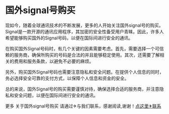# 国外signal号购买

现如今，随着全球通讯技术的不断发展，更多的人开始关注国外signal号的购买。Signal是一款开源的通讯应用程序，其加密的安全性备受用户青睐。因此，许多人希望能够购买国外的Signal号码，以便在国际间进行安全的通讯。

在购买国外Signal号码时，有几个关键的因素需要考虑。首先，需要选择一个可信赖的服务商，确保所购买的号码是合法的并且能够稳定使用。其次，还需要了解相关的费用和服务条款，以避免不必要的麻烦。

另外，购买国外Signal号码也需要注意隐私和安全问题。在提供个人信息的同时，务必选择安全可靠的支付方式，以保障个人信息和资金的安全。

总的来说，国外Signal号的购买需要谨慎对待，确保选择合适的服务商，并注意隐私和安全问题，以便在国际间进行安全的通讯。

更多 关于国外signal号购买 请通过✈与我们联系，感谢阅读,谢谢！[点这里✈联系](https://a.k02.cc)